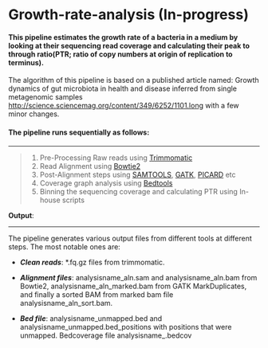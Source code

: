 # Growth-rate-analysis (In-progress)

#### This pipeline estimates the growth rate of a bacteria in a medium by looking at their sequencing read coverage and calculating their peak to through ratio(PTR; ratio of copy numbers at origin of replication to terminus). 

The algorithm of this pipeline is based on a published article named: Growth dynamics of gut microbiota in health and disease inferred from single metagenomic samples http://science.sciencemag.org/content/349/6252/1101.long with a few minor changes.

#### The pipeline runs sequentially as follows:
***

> 1. Pre-Processing Raw reads using [Trimmomatic](http://www.usadellab.org/cms/?page=trimmomatic)
> 2. Read Alignment using [Bowtie2](http://bowtie-bio.sourceforge.net/bowtie2/index.shtml)
> 3. Post-Alignment steps using [SAMTOOLS](http://samtools.sourceforge.net/), [GATK](https://software.broadinstitute.org/gatk/), [PICARD](https://broadinstitute.github.io/picard/) etc
> 4. Coverage graph analysis using [Bedtools](http://bedtools.readthedocs.io/en/latest/)
> 5. Binning the sequencing coverage and calculating PTR using In-house scripts

**Output**:
***

The pipeline generates various output files from different tools at different steps. The most notable ones are:
- ***Clean reads***: *.fq.gz files from trimmomatic.

- ***Alignment files***: analysisname_aln.sam and analysisname_aln.bam from Bowtie2, analysisname_aln_marked.bam from GATK MarkDuplicates, and finally a sorted BAM from marked bam file analysisname_aln_sort.bam. 

- ***Bed file***: analysisname_unmapped.bed and analysisname_unmapped.bed_positions with positions that were unmapped. Bedcoverage file analysisname_.bedcov



